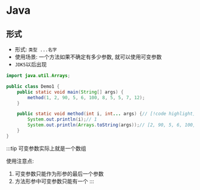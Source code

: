 # Java

## 形式

- 形式: `类型 ...名字`
- 使用场景: 一个方法如果不确定有多少参数, 就可以使用可变参数
- `JDK5`以后出现

```java
import java.util.Arrays;

public class Demo1 {
    public static void main(String[] args) {
        method(1, 2, 90, 5, 6, 100, 8, 5, 5, 7, 12);
    }

    public static void method(int i, int... args) {// [!code highlight]
        System.out.println(i);// 1
        System.out.println(Arrays.toString(args));// [2, 90, 5, 6, 100, 8, 5, 5, 7, 12]
    }
}
```

:::tip
可变参数实际上就是一个数组

使用注意点:
1. 可变参数只能作为形参的最后一个参数
2. 方法形参中可变参数只能有一个
:::